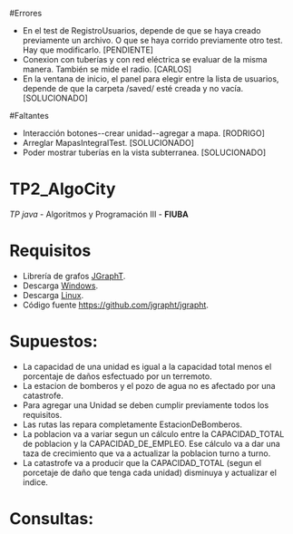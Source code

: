 #Errores

- En el test de RegistroUsuarios, depende de que se haya creado previamente un archivo.
  O que se haya corrido previamente otro test. Hay que modificarlo.  [PENDIENTE]
- Conexion con tuberías y con red eléctrica se evaluar de la misma manera.
  También se mide el radio. [CARLOS]
- En la ventana de inicio, el panel para elegir entre la lista de usuarios,
  depende de que la carpeta /saved/ esté creada y no vacía. [SOLUCIONADO]

#Faltantes
- Interacción botones--crear unidad--agregar a mapa. [RODRIGO]
- Arreglar MapasIntegralTest. [SOLUCIONADO]
- Poder mostrar tuberías en la vista subterranea. [SOLUCIONADO]


TP2_AlgoCity
============

*TP java* - Algoritmos y Programación III - **FIUBA**

# Requisitos

* Librería de grafos [JGraphT](http://jgrapht.org/).
* Descarga [Windows](http://prdownloads.sourceforge.net/jgrapht/jgrapht-0.9.0.zip?download).
* Descarga [Linux](http://prdownloads.sourceforge.net/jgrapht/jgrapht-0.9.0.tar.gz?download).
* Código fuente  <https://github.com/jgrapht/jgrapht>.

Supuestos:
==========
- La capacidad de una unidad es igual a la capacidad total menos el porcentaje de daños
  esfectuado por un terremoto.
- La estacion de bomberos y el pozo de agua no es afectado por una catastrofe.
- Para agregar una Unidad se deben cumplir previamente todos los requisitos.
- Las rutas las repara completamente EstacionDeBomberos.
- La poblacion va a variar segun un cálculo entre la CAPACIDAD_TOTAL de poblacion
  y la CAPACIDAD_DE_EMPLEO. Ese cálculo va a dar una taza de crecimiento que va a
  actualizar la poblacion turno a turno.
- La catastrofe va a producir que la CAPACIDAD_TOTAL (segun el porcetaje de daño que tenga cada unidad)
  disminuya y actualizar el indice.


Consultas:
==========

